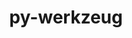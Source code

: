 ---
title: "py-werkzeug"
layout: cache
categories: [package, develop]
meta: {"compilers": ["gcc@11.4.0", "none"], "num_specs": 79, "num_specs_by_stack": {"e4s": 14, "e4s-neoverse_v1": 2, "ml-darwin-aarch64-mps": 7, "ml-linux-aarch64-cpu": 26, "ml-linux-aarch64-cuda": 26, "ml-linux-x86_64-cpu": 26, "ml-linux-x86_64-cuda": 26, "ml-linux-x86_64-rocm": 18, "root": 79}, "oss": ["sequoia", "ubuntu22.04", "ubuntu24.04"], "platforms": ["darwin", "linux"], "stacks": ["e4s", "e4s-neoverse_v1", "ml-darwin-aarch64-mps", "ml-linux-aarch64-cpu", "ml-linux-aarch64-cuda", "ml-linux-x86_64-cpu", "ml-linux-x86_64-cuda", "ml-linux-x86_64-rocm", "root"], "targets": ["aarch64", "neoverse_v1", "x86_64_v3"], "versions": ["3.1.3"]}
spec_details: [{"compiler": "none", "hash": "22eflnn4de4wyaybrp4swajjzpicybwu", "os": "ubuntu24.04", "platform": "linux", "size": "-", "stacks": ["ml-linux-x86_64-cpu", "ml-linux-x86_64-cuda", "ml-linux-x86_64-rocm", "root"], "target": "x86_64_v3", "variants": ["build_system=python_pip"], "versions": ["3.1.3"]}, {"compiler": "none", "hash": "254ieehc6yvrmb5qbfpzke2kp5vgicjm", "os": "ubuntu24.04", "platform": "linux", "size": "-", "stacks": ["ml-linux-aarch64-cpu", "ml-linux-aarch64-cuda", "root"], "target": "aarch64", "variants": ["build_system=python_pip"], "versions": ["3.1.3"]}, {"compiler": "none", "hash": "2gkgxp3qveq5oj36dd5jnwqycgysfi3y", "os": "sequoia", "platform": "darwin", "size": "-", "stacks": ["ml-darwin-aarch64-mps", "root"], "target": "aarch64", "variants": ["build_system=python_pip"], "versions": ["3.1.3"]}, {"compiler": "none", "hash": "2heb2tibxf6y7o76lzpzdsdhm4za2q2e", "os": "ubuntu24.04", "platform": "linux", "size": "-", "stacks": ["ml-linux-x86_64-cpu", "ml-linux-x86_64-cuda", "root"], "target": "x86_64_v3", "variants": ["build_system=python_pip"], "versions": ["3.1.3"]}, {"compiler": "none", "hash": "3cnjdcppvtqgd5qwiqfx4rapdgtgs3hp", "os": "ubuntu24.04", "platform": "linux", "size": "-", "stacks": ["ml-linux-aarch64-cpu", "ml-linux-aarch64-cuda", "root"], "target": "aarch64", "variants": ["build_system=python_pip"], "versions": ["3.1.3"]}, {"compiler": "none", "hash": "3kdqky6efpuakhvhbdgxx7zo5hou5vjd", "os": "ubuntu24.04", "platform": "linux", "size": "-", "stacks": ["ml-linux-aarch64-cpu", "ml-linux-aarch64-cuda", "root"], "target": "aarch64", "variants": ["build_system=python_pip"], "versions": ["3.1.3"]}, {"compiler": "none", "hash": "3tazul52ute2wit4l5i6mtkqbv6hcs7t", "os": "sequoia", "platform": "darwin", "size": "-", "stacks": ["ml-darwin-aarch64-mps", "root"], "target": "aarch64", "variants": ["build_system=python_pip"], "versions": ["3.1.3"]}, {"compiler": "none", "hash": "3tr763yj245t6m32xvguf7jyjwdt2ipr", "os": "ubuntu24.04", "platform": "linux", "size": "-", "stacks": ["ml-linux-aarch64-cpu", "ml-linux-aarch64-cuda", "root"], "target": "aarch64", "variants": ["build_system=python_pip"], "versions": ["3.1.3"]}, {"compiler": "none", "hash": "4iljk3f5jvma5nsduu5zaxtobvva7dlh", "os": "ubuntu22.04", "platform": "linux", "size": "-", "stacks": ["e4s", "root"], "target": "x86_64_v3", "variants": ["build_system=python_pip"], "versions": ["3.1.3"]}, {"compiler": "none", "hash": "5hoqi3sgwouzmwipgz6vtuulsjl4nbqk", "os": "ubuntu24.04", "platform": "linux", "size": "-", "stacks": ["ml-linux-x86_64-rocm", "root"], "target": "x86_64_v3", "variants": ["build_system=python_pip"], "versions": ["3.1.3"]}, {"compiler": "none", "hash": "5j26aoqvfk6jkjht2lkyyegtlr36ne5j", "os": "ubuntu24.04", "platform": "linux", "size": "-", "stacks": ["ml-linux-aarch64-cpu", "ml-linux-aarch64-cuda", "root"], "target": "aarch64", "variants": ["build_system=python_pip"], "versions": ["3.1.3"]}, {"compiler": "none", "hash": "5r5v7ijk2drpllfd5ctmxgrz235rmlyx", "os": "ubuntu24.04", "platform": "linux", "size": "-", "stacks": ["ml-linux-aarch64-cpu", "ml-linux-aarch64-cuda", "root"], "target": "aarch64", "variants": ["build_system=python_pip"], "versions": ["3.1.3"]}, {"compiler": "none", "hash": "6zxxpnuizjeyugoc6omshm4k43xz4zlm", "os": "ubuntu24.04", "platform": "linux", "size": "-", "stacks": ["ml-linux-aarch64-cpu", "ml-linux-aarch64-cuda", "root"], "target": "aarch64", "variants": ["build_system=python_pip"], "versions": ["3.1.3"]}, {"compiler": "none", "hash": "7gtrd3xq4eeycds26xo5uhtepsjmdjv2", "os": "ubuntu24.04", "platform": "linux", "size": "-", "stacks": ["ml-linux-x86_64-cpu", "ml-linux-x86_64-cuda", "ml-linux-x86_64-rocm", "root"], "target": "x86_64_v3", "variants": ["build_system=python_pip"], "versions": ["3.1.3"]}, {"compiler": "none", "hash": "adk7jw3zhvxvme5k2gylw4gvrmfntv2b", "os": "sequoia", "platform": "darwin", "size": "-", "stacks": ["ml-darwin-aarch64-mps", "root"], "target": "aarch64", "variants": ["build_system=python_pip"], "versions": ["3.1.3"]}, {"compiler": "gcc@11.4.0", "hash": "ajb64uytgiq76ewai5gcgap7dexhkxvq", "os": "ubuntu22.04", "platform": "linux", "size": "-", "stacks": ["e4s-neoverse_v1", "root"], "target": "neoverse_v1", "variants": ["build_system=python_pip"], "versions": ["3.1.3"]}, {"compiler": "none", "hash": "al2rk26yubx3v4n3ofgpg7y5mu4sa4mx", "os": "ubuntu22.04", "platform": "linux", "size": "-", "stacks": ["e4s", "root"], "target": "x86_64_v3", "variants": ["build_system=python_pip"], "versions": ["3.1.3"]}, {"compiler": "none", "hash": "alujdmynfnznohvvbymuyk4e6na7ngh6", "os": "ubuntu22.04", "platform": "linux", "size": "-", "stacks": ["e4s", "root"], "target": "x86_64_v3", "variants": ["build_system=python_pip"], "versions": ["3.1.3"]}, {"compiler": "none", "hash": "azyan2aqgo62jjhuun6lfjqxly5x3ljs", "os": "ubuntu24.04", "platform": "linux", "size": "-", "stacks": ["ml-linux-x86_64-cpu", "ml-linux-x86_64-cuda", "root"], "target": "x86_64_v3", "variants": ["build_system=python_pip"], "versions": ["3.1.3"]}, {"compiler": "none", "hash": "bahv5p4osresghe5ijbifdrxbs3bqr4r", "os": "ubuntu24.04", "platform": "linux", "size": "-", "stacks": ["ml-linux-aarch64-cpu", "ml-linux-aarch64-cuda", "root"], "target": "aarch64", "variants": ["build_system=python_pip"], "versions": ["3.1.3"]}, {"compiler": "none", "hash": "bmnkfrmiscg6ocq56amzwckhurhle42e", "os": "ubuntu24.04", "platform": "linux", "size": "-", "stacks": ["ml-linux-aarch64-cuda", "root"], "target": "aarch64", "variants": ["build_system=python_pip"], "versions": ["3.1.3"]}, {"compiler": "none", "hash": "bpj7ntzoptnzf5ir57lr5naabi3nwqcj", "os": "ubuntu24.04", "platform": "linux", "size": "-", "stacks": ["ml-linux-x86_64-cpu", "ml-linux-x86_64-cuda", "ml-linux-x86_64-rocm", "root"], "target": "x86_64_v3", "variants": ["build_system=python_pip"], "versions": ["3.1.3"]}, {"compiler": "none", "hash": "bzxdkxmedx3ppchcex2shglegzueppjb", "os": "ubuntu24.04", "platform": "linux", "size": "-", "stacks": ["ml-linux-x86_64-cpu", "ml-linux-x86_64-cuda", "ml-linux-x86_64-rocm", "root"], "target": "x86_64_v3", "variants": ["build_system=python_pip"], "versions": ["3.1.3"]}, {"compiler": "none", "hash": "cnsryoolxbtbqaqughta3ih5ifvh4w5e", "os": "ubuntu22.04", "platform": "linux", "size": "-", "stacks": ["e4s", "root"], "target": "x86_64_v3", "variants": ["build_system=python_pip"], "versions": ["3.1.3"]}, {"compiler": "none", "hash": "cwynrtnwh3tkpbupoyqri34s45dmm44h", "os": "ubuntu24.04", "platform": "linux", "size": "-", "stacks": ["ml-linux-x86_64-cpu", "ml-linux-x86_64-cuda", "ml-linux-x86_64-rocm", "root"], "target": "x86_64_v3", "variants": ["build_system=python_pip"], "versions": ["3.1.3"]}, {"compiler": "none", "hash": "d2m6bnkkoxzagtjijoix6ma5twyhklfw", "os": "ubuntu24.04", "platform": "linux", "size": "-", "stacks": ["ml-linux-aarch64-cpu", "ml-linux-aarch64-cuda", "root"], "target": "aarch64", "variants": ["build_system=python_pip"], "versions": ["3.1.3"]}, {"compiler": "none", "hash": "dcui3ivm5xgpkpy4znavflrggev3cxlu", "os": "ubuntu22.04", "platform": "linux", "size": "-", "stacks": ["e4s", "root"], "target": "x86_64_v3", "variants": ["build_system=python_pip"], "versions": ["3.1.3"]}, {"compiler": "none", "hash": "djfjlulxvsml6tmpzactiygbda6fehrc", "os": "ubuntu24.04", "platform": "linux", "size": "-", "stacks": ["ml-linux-aarch64-cpu", "ml-linux-aarch64-cuda", "root"], "target": "aarch64", "variants": ["build_system=python_pip"], "versions": ["3.1.3"]}, {"compiler": "none", "hash": "dok2xn5stuldre7gh5dgms7dzdwulg6w", "os": "ubuntu24.04", "platform": "linux", "size": "-", "stacks": ["ml-linux-x86_64-cpu", "ml-linux-x86_64-cuda", "ml-linux-x86_64-rocm", "root"], "target": "x86_64_v3", "variants": ["build_system=python_pip"], "versions": ["3.1.3"]}, {"compiler": "none", "hash": "e6f5euu4gj44je7qixzl34udp6eocpwn", "os": "ubuntu24.04", "platform": "linux", "size": "-", "stacks": ["ml-linux-aarch64-cpu", "ml-linux-aarch64-cuda", "root"], "target": "aarch64", "variants": ["build_system=python_pip"], "versions": ["3.1.3"]}, {"compiler": "none", "hash": "fyy3dg46fpf5ma64zzgr3oqwmokjxika", "os": "ubuntu24.04", "platform": "linux", "size": "-", "stacks": ["ml-linux-aarch64-cpu", "ml-linux-aarch64-cuda", "root"], "target": "aarch64", "variants": ["build_system=python_pip"], "versions": ["3.1.3"]}, {"compiler": "none", "hash": "ghpm6x753kr32h6drsiia47c6fj62mv6", "os": "ubuntu24.04", "platform": "linux", "size": "-", "stacks": ["ml-linux-aarch64-cpu", "root"], "target": "aarch64", "variants": ["build_system=python_pip"], "versions": ["3.1.3"]}, {"compiler": "none", "hash": "gjghxlaronqbrujthmtpawgkfumik2t3", "os": "ubuntu24.04", "platform": "linux", "size": "-", "stacks": ["ml-linux-x86_64-cpu", "ml-linux-x86_64-cuda", "ml-linux-x86_64-rocm", "root"], "target": "x86_64_v3", "variants": ["build_system=python_pip"], "versions": ["3.1.3"]}, {"compiler": "none", "hash": "hr5vdsoi6dwwf625eon5gbxt4tlrqsuk", "os": "ubuntu24.04", "platform": "linux", "size": "-", "stacks": ["ml-linux-aarch64-cpu", "ml-linux-aarch64-cuda", "root"], "target": "aarch64", "variants": ["build_system=python_pip"], "versions": ["3.1.3"]}, {"compiler": "none", "hash": "hrnlkygtpmavznmk6mrkuzsllzrc5jf7", "os": "ubuntu24.04", "platform": "linux", "size": "-", "stacks": ["ml-linux-x86_64-cpu", "ml-linux-x86_64-cuda", "root"], "target": "x86_64_v3", "variants": ["build_system=python_pip"], "versions": ["3.1.3"]}, {"compiler": "none", "hash": "hzeretlc6jcb6zwx4f4f4gydadak3egw", "os": "ubuntu24.04", "platform": "linux", "size": "-", "stacks": ["ml-linux-aarch64-cpu", "ml-linux-aarch64-cuda", "root"], "target": "aarch64", "variants": ["build_system=python_pip"], "versions": ["3.1.3"]}, {"compiler": "none", "hash": "ifpoqantjp2kxeemu4ez52xh63zcyyzc", "os": "ubuntu24.04", "platform": "linux", "size": "-", "stacks": ["ml-linux-aarch64-cpu", "ml-linux-aarch64-cuda", "root"], "target": "aarch64", "variants": ["build_system=python_pip"], "versions": ["3.1.3"]}, {"compiler": "none", "hash": "jqm6puv37k3d43dh7si6k33i6yqwi434", "os": "ubuntu22.04", "platform": "linux", "size": "-", "stacks": ["e4s", "root"], "target": "x86_64_v3", "variants": ["build_system=python_pip"], "versions": ["3.1.3"]}, {"compiler": "none", "hash": "jy5argownzfg6pkzp4lnwrtbhl33fqph", "os": "ubuntu24.04", "platform": "linux", "size": "-", "stacks": ["ml-linux-aarch64-cpu", "ml-linux-aarch64-cuda", "root"], "target": "aarch64", "variants": ["build_system=python_pip"], "versions": ["3.1.3"]}, {"compiler": "none", "hash": "kfn7dueoqpolmrp54buxygz3ezetko3k", "os": "ubuntu24.04", "platform": "linux", "size": "-", "stacks": ["ml-linux-x86_64-cpu", "ml-linux-x86_64-rocm", "root"], "target": "x86_64_v3", "variants": ["build_system=python_pip"], "versions": ["3.1.3"]}, {"compiler": "none", "hash": "kosxnlj4faq73zxowaknwbln4khgyb56", "os": "ubuntu24.04", "platform": "linux", "size": "-", "stacks": ["ml-linux-aarch64-cpu", "ml-linux-aarch64-cuda", "root"], "target": "aarch64", "variants": ["build_system=python_pip"], "versions": ["3.1.3"]}, {"compiler": "none", "hash": "ldbn5gw34vx77tqnmwolsdcrauezkeiy", "os": "ubuntu24.04", "platform": "linux", "size": "-", "stacks": ["ml-linux-aarch64-cpu", "ml-linux-aarch64-cuda", "root"], "target": "aarch64", "variants": ["build_system=python_pip"], "versions": ["3.1.3"]}, {"compiler": "none", "hash": "leauhnvdhukil3sy7qkzq3ojgbslq5q7", "os": "ubuntu22.04", "platform": "linux", "size": "-", "stacks": ["e4s", "root"], "target": "x86_64_v3", "variants": ["build_system=python_pip"], "versions": ["3.1.3"]}, {"compiler": "none", "hash": "lr5guc3ah5dlr7xq744e3udydk7mb5dr", "os": "ubuntu24.04", "platform": "linux", "size": "-", "stacks": ["ml-linux-x86_64-cpu", "ml-linux-x86_64-cuda", "ml-linux-x86_64-rocm", "root"], "target": "x86_64_v3", "variants": ["build_system=python_pip"], "versions": ["3.1.3"]}, {"compiler": "none", "hash": "lufb2ltz2xqewykr5tbi7cfprzz5chhi", "os": "ubuntu24.04", "platform": "linux", "size": "-", "stacks": ["ml-linux-x86_64-cpu", "ml-linux-x86_64-cuda", "ml-linux-x86_64-rocm", "root"], "target": "x86_64_v3", "variants": ["build_system=python_pip"], "versions": ["3.1.3"]}, {"compiler": "none", "hash": "lvklzpdbortsaq3xnmqosurm3zfa5gxm", "os": "ubuntu24.04", "platform": "linux", "size": "-", "stacks": ["ml-linux-aarch64-cpu", "ml-linux-aarch64-cuda", "root"], "target": "aarch64", "variants": ["build_system=python_pip"], "versions": ["3.1.3"]}, {"compiler": "none", "hash": "m4eg6qb7rmf73krm6dl7rbjbqz5sogg5", "os": "ubuntu24.04", "platform": "linux", "size": "-", "stacks": ["ml-linux-x86_64-cpu", "ml-linux-x86_64-cuda", "root"], "target": "x86_64_v3", "variants": ["build_system=python_pip"], "versions": ["3.1.3"]}, {"compiler": "none", "hash": "n5wrg5rjpgrzrxtgw6a4zkv6bs72lzmi", "os": "ubuntu24.04", "platform": "linux", "size": "-", "stacks": ["ml-linux-x86_64-cpu", "ml-linux-x86_64-cuda", "ml-linux-x86_64-rocm", "root"], "target": "x86_64_v3", "variants": ["build_system=python_pip"], "versions": ["3.1.3"]}, {"compiler": "none", "hash": "nl5aqjwwooy2jpcwoxxsq5avpyrxo5oo", "os": "ubuntu22.04", "platform": "linux", "size": "-", "stacks": ["e4s", "root"], "target": "x86_64_v3", "variants": ["build_system=python_pip"], "versions": ["3.1.3"]}, {"compiler": "none", "hash": "npwyqnaswnszn7s4g2l67vnqghdt7tun", "os": "ubuntu24.04", "platform": "linux", "size": "-", "stacks": ["ml-linux-x86_64-cpu", "ml-linux-x86_64-cuda", "ml-linux-x86_64-rocm", "root"], "target": "x86_64_v3", "variants": ["build_system=python_pip"], "versions": ["3.1.3"]}, {"compiler": "none", "hash": "ogllzkn2freoj7mnkg2pxsbvdom3yayn", "os": "ubuntu24.04", "platform": "linux", "size": "-", "stacks": ["ml-linux-aarch64-cpu", "ml-linux-aarch64-cuda", "root"], "target": "aarch64", "variants": ["build_system=python_pip"], "versions": ["3.1.3"]}, {"compiler": "none", "hash": "oqu4hqtb2gj4txzoqd6be2tf7gedadbf", "os": "ubuntu22.04", "platform": "linux", "size": "-", "stacks": ["e4s", "root"], "target": "x86_64_v3", "variants": ["build_system=python_pip"], "versions": ["3.1.3"]}, {"compiler": "none", "hash": "qavsojdoutjrh5of6xscpsmlqwugzmfw", "os": "ubuntu24.04", "platform": "linux", "size": "-", "stacks": ["ml-linux-x86_64-cpu", "ml-linux-x86_64-cuda", "root"], "target": "x86_64_v3", "variants": ["build_system=python_pip"], "versions": ["3.1.3"]}, {"compiler": "none", "hash": "qkz6ztxxgwh5hnufb6txhbqoxr5cy5s6", "os": "ubuntu24.04", "platform": "linux", "size": "-", "stacks": ["ml-linux-aarch64-cpu", "ml-linux-aarch64-cuda", "root"], "target": "aarch64", "variants": ["build_system=python_pip"], "versions": ["3.1.3"]}, {"compiler": "none", "hash": "qsqk75bocbbop7q7gzihes77yqjqqu2n", "os": "ubuntu24.04", "platform": "linux", "size": "-", "stacks": ["ml-linux-x86_64-cpu", "ml-linux-x86_64-cuda", "root"], "target": "x86_64_v3", "variants": ["build_system=python_pip"], "versions": ["3.1.3"]}, {"compiler": "none", "hash": "qzpffy4cuqed46aehagcsn3rdjghcaqj", "os": "ubuntu22.04", "platform": "linux", "size": "-", "stacks": ["e4s", "root"], "target": "x86_64_v3", "variants": ["build_system=python_pip"], "versions": ["3.1.3"]}, {"compiler": "none", "hash": "rbstj2wzuts4guguouydpdbzebrnwkb4", "os": "ubuntu24.04", "platform": "linux", "size": "-", "stacks": ["ml-linux-x86_64-cpu", "ml-linux-x86_64-cuda", "root"], "target": "x86_64_v3", "variants": ["build_system=python_pip"], "versions": ["3.1.3"]}, {"compiler": "none", "hash": "rubls44zv3swlwd655sayflxq4ptk45f", "os": "sequoia", "platform": "darwin", "size": "-", "stacks": ["ml-darwin-aarch64-mps", "root"], "target": "aarch64", "variants": ["build_system=python_pip"], "versions": ["3.1.3"]}, {"compiler": "none", "hash": "ruw6xey422xzogqez7hqeswmkf4pirqt", "os": "ubuntu24.04", "platform": "linux", "size": "-", "stacks": ["ml-linux-aarch64-cpu", "ml-linux-aarch64-cuda", "root"], "target": "aarch64", "variants": ["build_system=python_pip"], "versions": ["3.1.3"]}, {"compiler": "none", "hash": "snnb4jpbu4ojr7kx4nlwgmjawxqwlvmj", "os": "sequoia", "platform": "darwin", "size": "-", "stacks": ["ml-darwin-aarch64-mps", "root"], "target": "aarch64", "variants": ["build_system=python_pip"], "versions": ["3.1.3"]}, {"compiler": "none", "hash": "tluqacl3why5b5b46sooqkxeyholfjae", "os": "ubuntu24.04", "platform": "linux", "size": "-", "stacks": ["ml-linux-x86_64-cpu", "ml-linux-x86_64-cuda", "root"], "target": "x86_64_v3", "variants": ["build_system=python_pip"], "versions": ["3.1.3"]}, {"compiler": "none", "hash": "txypsnjxwil5mrkebln44kaz7fiu5xl7", "os": "ubuntu24.04", "platform": "linux", "size": "-", "stacks": ["ml-linux-aarch64-cpu", "ml-linux-aarch64-cuda", "root"], "target": "aarch64", "variants": ["build_system=python_pip"], "versions": ["3.1.3"]}, {"compiler": "none", "hash": "tzbnd7saqjuyytl5xfvpqg7dqmsa4iug", "os": "ubuntu22.04", "platform": "linux", "size": "-", "stacks": ["e4s", "root"], "target": "x86_64_v3", "variants": ["build_system=python_pip"], "versions": ["3.1.3"]}, {"compiler": "none", "hash": "u4vr3klwlpl25r6mflkvhpvu36vuyczx", "os": "ubuntu24.04", "platform": "linux", "size": "-", "stacks": ["ml-linux-aarch64-cpu", "ml-linux-aarch64-cuda", "root"], "target": "aarch64", "variants": ["build_system=python_pip"], "versions": ["3.1.3"]}, {"compiler": "none", "hash": "uqgdfuhusjwou6ntyqv2ndjzxazbcr6f", "os": "ubuntu24.04", "platform": "linux", "size": "-", "stacks": ["ml-linux-x86_64-cpu", "ml-linux-x86_64-cuda", "root"], "target": "x86_64_v3", "variants": ["build_system=python_pip"], "versions": ["3.1.3"]}, {"compiler": "gcc@11.4.0", "hash": "vcls52vcu7lr3rx47stk7jrcgvx3nvzf", "os": "ubuntu22.04", "platform": "linux", "size": "-", "stacks": ["e4s-neoverse_v1", "root"], "target": "neoverse_v1", "variants": ["build_system=python_pip"], "versions": ["3.1.3"]}, {"compiler": "none", "hash": "vmsmxox74otet3f3cqd7kl3sr4qwyheu", "os": "ubuntu22.04", "platform": "linux", "size": "-", "stacks": ["e4s", "root"], "target": "x86_64_v3", "variants": ["build_system=python_pip"], "versions": ["3.1.3"]}, {"compiler": "none", "hash": "vs5rww645vt6t3tfaibih7otcfue3o4t", "os": "ubuntu24.04", "platform": "linux", "size": "-", "stacks": ["ml-linux-x86_64-cpu", "ml-linux-x86_64-cuda", "root"], "target": "x86_64_v3", "variants": ["build_system=python_pip"], "versions": ["3.1.3"]}, {"compiler": "none", "hash": "vucwclollqcnps3ybfwhlc7amhmw64bu", "os": "ubuntu22.04", "platform": "linux", "size": "-", "stacks": ["e4s", "root"], "target": "x86_64_v3", "variants": ["build_system=python_pip"], "versions": ["3.1.3"]}, {"compiler": "none", "hash": "w36hl5zl74bj62bow53alxcxegj2ddvv", "os": "sequoia", "platform": "darwin", "size": "-", "stacks": ["ml-darwin-aarch64-mps", "root"], "target": "aarch64", "variants": ["build_system=python_pip"], "versions": ["3.1.3"]}, {"compiler": "none", "hash": "wbkds4j3g6kdhnuaygh3q5rloum4t554", "os": "ubuntu24.04", "platform": "linux", "size": "-", "stacks": ["ml-linux-x86_64-cpu", "ml-linux-x86_64-cuda", "root"], "target": "x86_64_v3", "variants": ["build_system=python_pip"], "versions": ["3.1.3"]}, {"compiler": "none", "hash": "wfhiuzvh7bvmsvpo5kn7jytbcvzjkzfm", "os": "ubuntu24.04", "platform": "linux", "size": "-", "stacks": ["ml-linux-x86_64-cpu", "ml-linux-x86_64-cuda", "ml-linux-x86_64-rocm", "root"], "target": "x86_64_v3", "variants": ["build_system=python_pip"], "versions": ["3.1.3"]}, {"compiler": "none", "hash": "wi6qjcj7x5dmgyjgdy7jwtieu2x566c7", "os": "ubuntu24.04", "platform": "linux", "size": "-", "stacks": ["ml-linux-x86_64-cuda", "ml-linux-x86_64-rocm", "root"], "target": "x86_64_v3", "variants": ["build_system=python_pip"], "versions": ["3.1.3"]}, {"compiler": "none", "hash": "wtwr3mdiig7khaf6tts7ettbsift6vjb", "os": "ubuntu24.04", "platform": "linux", "size": "-", "stacks": ["ml-linux-aarch64-cpu", "ml-linux-aarch64-cuda", "root"], "target": "aarch64", "variants": ["build_system=python_pip"], "versions": ["3.1.3"]}, {"compiler": "none", "hash": "x3pz6t52uomh272cbu5xm3vgic4tamni", "os": "ubuntu22.04", "platform": "linux", "size": "-", "stacks": ["e4s", "root"], "target": "x86_64_v3", "variants": ["build_system=python_pip"], "versions": ["3.1.3"]}, {"compiler": "none", "hash": "xiikv6ltukgufk7qk2udgis3htwh4kcb", "os": "ubuntu24.04", "platform": "linux", "size": "-", "stacks": ["ml-linux-x86_64-cpu", "ml-linux-x86_64-cuda", "ml-linux-x86_64-rocm", "root"], "target": "x86_64_v3", "variants": ["build_system=python_pip"], "versions": ["3.1.3"]}, {"compiler": "none", "hash": "xlyna4h25v4ttpfxfxpx7xv5dnu37fha", "os": "ubuntu24.04", "platform": "linux", "size": "-", "stacks": ["ml-linux-x86_64-rocm", "root"], "target": "x86_64_v3", "variants": ["build_system=python_pip"], "versions": ["3.1.3"]}, {"compiler": "none", "hash": "ypmypfsdojthhp4rkq6i4megwraeidi3", "os": "ubuntu24.04", "platform": "linux", "size": "-", "stacks": ["ml-linux-x86_64-cpu", "ml-linux-x86_64-cuda", "ml-linux-x86_64-rocm", "root"], "target": "x86_64_v3", "variants": ["build_system=python_pip"], "versions": ["3.1.3"]}, {"compiler": "none", "hash": "zovr3xl7iwzximzxp75abv32bot4zs5r", "os": "sequoia", "platform": "darwin", "size": "-", "stacks": ["ml-darwin-aarch64-mps", "root"], "target": "aarch64", "variants": ["build_system=python_pip"], "versions": ["3.1.3"]}]
---